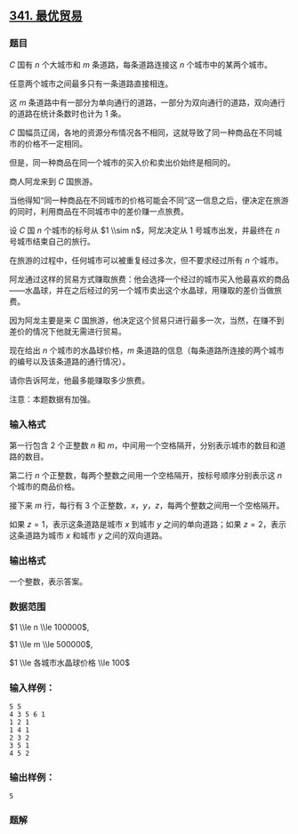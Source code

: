 ## [341\. 最优贸易](https://www.acwing.com/problem/content/343/)

### 题目

$C$ 国有 $n$ 个大城市和 $m$ 条道路，每条道路连接这 $n$ 个城市中的某两个城市。

任意两个城市之间最多只有一条道路直接相连。

这 $m$ 条道路中有一部分为单向通行的道路，一部分为双向通行的道路，双向通行的道路在统计条数时也计为 $1$ 条。

$C$ 国幅员辽阔，各地的资源分布情况各不相同，这就导致了同一种商品在不同城市的价格不一定相同。

但是，同一种商品在同一个城市的买入价和卖出价始终是相同的。

商人阿龙来到 $C$ 国旅游。

当他得知“同一种商品在不同城市的价格可能会不同”这一信息之后，便决定在旅游的同时，利用商品在不同城市中的差价赚一点旅费。

设 $C$ 国 $n$ 个城市的标号从 $1 \\sim n$，阿龙决定从 $1$ 号城市出发，并最终在 $n$ 号城市结束自己的旅行。

在旅游的过程中，任何城市可以被重复经过多次，但不要求经过所有 $n$ 个城市。

阿龙通过这样的贸易方式赚取旅费：他会选择一个经过的城市买入他最喜欢的商品——水晶球，并在之后经过的另一个城市卖出这个水晶球，用赚取的差价当做旅费。

因为阿龙主要是来 $C$ 国旅游，他决定这个贸易只进行最多一次，当然，在赚不到差价的情况下他就无需进行贸易。

现在给出 $n$ 个城市的水晶球价格，$m$ 条道路的信息（每条道路所连接的两个城市的编号以及该条道路的通行情况）。

请你告诉阿龙，他最多能赚取多少旅费。

注意：本题数据有加强。

### 输入格式

第一行包含 $2$ 个正整数 $n$ 和 $m$，中间用一个空格隔开，分别表示城市的数目和道路的数目。

第二行 $n$ 个正整数，每两个整数之间用一个空格隔开，按标号顺序分别表示这 $n$ 个城市的商品价格。

接下来 $m$ 行，每行有 $3$ 个正整数，$x，y，z$，每两个整数之间用一个空格隔开。

如果 $z=1$，表示这条道路是城市 $x$ 到城市 $y$ 之间的单向道路；如果 $z=2$，表示这条道路为城市 $x$ 和城市 $y$ 之间的双向道路。

### 输出格式

一个整数，表示答案。

### 数据范围

$1 \\le n \\le 100000$,

$1 \\le m \\le 500000$,

$1 \\le 各城市水晶球价格 \\le 100$

### 输入样例：

```
5 5
4 3 5 6 1
1 2 1
1 4 1
2 3 2
3 5 1
4 5 2
```

### 输出样例：

```
5
```

### 题解

